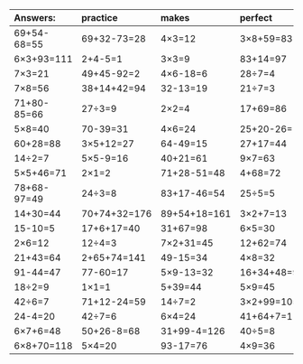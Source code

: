 | Answers: | practice | makes | perfect | ! |
| :--- | :--- | :--- | :--- | :--- |
| 69+54-68=55 | 69+32-73=28 | 4×3=12 | 3×8+59=83 | 8×8=64 | 
| 6×3+93=111 | 2+4-5=1 | 3×3=9 | 83+14=97 | 32-4=28 | 
| 7×3=21 | 49+45-92=2 | 4×6-18=6 | 28÷7=4 | 6×3=18 | 
| 7×8=56 | 38+14+42=94 | 32-13=19 | 21÷7=3 | 81+76-58=99 | 
| 71+80-85=66 | 27÷3=9 | 2×2=4 | 17+69=86 | 5×7+10=45 | 
| 5×8=40 | 70-39=31 | 4×6=24 | 25+20-26=19 | 3×8=24 | 
| 60+28=88 | 3×5+12=27 | 64-49=15 | 27+17=44 | 51+21=72 | 
| 14÷2=7 | 5×5-9=16 | 40+21=61 | 9×7=63 | 2×9=18 | 
| 5×5+46=71 | 2×1=2 | 71+28-51=48 | 4+68=72 | 66+12=78 | 
| 78+68-97=49 | 24÷3=8 | 83+17-46=54 | 25÷5=5 | 6×7=42 | 
| 14+30=44 | 70+74+32=176 | 89+54+18=161 | 3×2+7=13 | 4÷2=2 | 
| 15-10=5 | 17+6+17=40 | 31+67=98 | 6×5=30 | 9×9=81 | 
| 2×6=12 | 12÷4=3 | 7×2+31=45 | 12+62=74 | 52+5=57 | 
| 21+43=64 | 2+65+74=141 | 49-15=34 | 4×8=32 | 4×2=8 | 
| 91-44=47 | 77-60=17 | 5×9-13=32 | 16+34+48=98 | 3×5=15 | 
| 18÷2=9 | 1×1=1 | 5+39=44 | 5×9=45 | 97+89+3=189 | 
| 42÷6=7 | 71+12-24=59 | 14÷7=2 | 3×2+99=105 | 98+16+19=133 | 
| 24-4=20 | 42÷7=6 | 6×4=24 | 41+64+7=112 | 6×6=36 | 
| 6×7+6=48 | 50+26-8=68 | 31+99-4=126 | 40÷5=8 | 61-47=14 | 
| 6×8+70=118 | 5×4=20 | 93-17=76 | 4×9=36 | 1×9=9 | 
